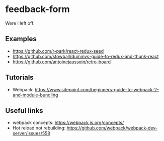 # feedback-form

Were I left off:

## Examples

* https://github.com/r-park/react-redux-seed
* https://github.com/stowball/dummys-guide-to-redux-and-thunk-react
* https://github.com/antoinejaussoin/retro-board

## Tutorials

* Webpack: https://www.sitepoint.com/beginners-guide-to-webpack-2-and-module-bundling

## Useful links

* webpack concepts: https://webpack.js.org/concepts/
* Hot reload not rebuilding: https://github.com/webpack/webpack-dev-server/issues/558
